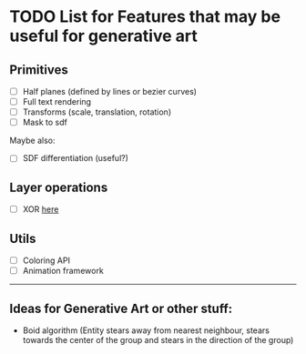 # TODO List for Features that may be useful for generative art

## Primitives
- [ ] Half planes (defined by lines or bezier curves)
- [ ] Full text rendering
- [ ] Transforms (scale, translation, rotation)
- [ ] Mask to sdf

Maybe also:

- [ ] SDF differentiation (useful?)

## Layer operations

- [ ] XOR [here](https://iquilezles.org/articles/sdfxor/)

## Utils
- [ ] Coloring API
- [ ] Animation framework

_____


## Ideas for Generative Art or other stuff:

- Boid algorithm (Entity stears away from nearest neighbour, stears towards the center of the group and stears in the direction of the group)